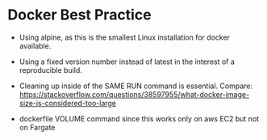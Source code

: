 # Docker Best Practice #


* Using alpine, as this is the smallest Linux installation for docker available.

* Using a fixed version number instead of latest in the interest of a reproducible build.

* Cleaning up inside of the SAME RUN command is essential. Compare: https://stackoverflow.com/questions/38597955/what-docker-image-size-is-considered-too-large

* dockerfile VOLUME command since this works only on aws EC2 but not on Fargate